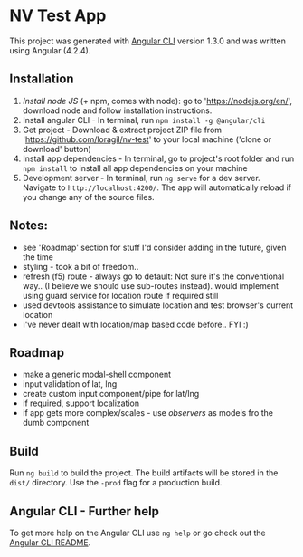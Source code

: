 # NV Test App

This project was generated with [Angular CLI](https://github.com/angular/angular-cli) version 1.3.0 and was written using Angular (4.2.4).


## Installation

1. *Install node JS* (+ npm, comes with node):
    go to 'https://nodejs.org/en/', download node and follow installation instructions.
2. Install angular CLI -
    In terminal, run `npm install -g @angular/cli`
3. Get project -
    Download & extract project ZIP file from 'https://github.com/loragil/nv-test' to your local machine ('clone or download' button)
4. Install app dependencies -
    In terminal, go to project's root folder and run `npm install` to install all app dependencies on your machine
5. Development server -
    In terminal, run `ng serve` for a dev server. Navigate to `http://localhost:4200/`. The app will automatically reload if you change any of the source files.


## Notes:

* see 'Roadmap' section for stuff I'd consider adding in the future, given the time
* styling - took a bit of freedom..
* refresh (f5) route - always go to default: Not sure it's the conventional way..
    (I believe we should use sub-routes instead). would implement using guard service for location route if required still
* used devtools assistance to simulate location and test browser's current location
* I've never dealt with location/map based code before.. FYI :)


## Roadmap

*  make a generic modal-shell component
* input validation of lat, lng
* create custom input component/pipe for lat/lng
* if required, support localization
* if app gets more complex/scales - use *observers* as models fro the dumb component

## Build

Run `ng build` to build the project. The build artifacts will be stored in the `dist/` directory. Use the `-prod` flag for a production build.

## Angular CLI - Further help

To get more help on the Angular CLI use `ng help` or go check out the [Angular CLI README](https://github.com/angular/angular-cli/blob/master/README.md).
